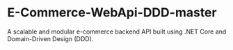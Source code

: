 # E-Commerce-WebApi-DDD-master
A scalable and modular e-commerce backend API built using .NET Core and Domain-Driven Design (DDD).
